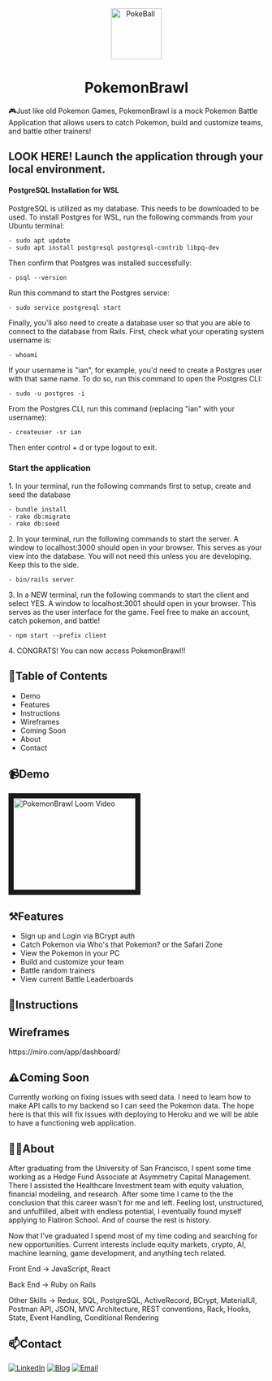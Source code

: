 <div align="center">
  <img height="100px" src="https://static.wikia.nocookie.net/pokemon-fano/images/6/6f/Poke_Ball.png/revision/latest/scale-to-width-down/767?cb=20140520015336" alt="PokeBall"/>
</div>
  
<h1 align="center">
    PokemonBrawl
</h1>

<p>
  🎮Just like old Pokemon Games, PokemonBrawl is a mock Pokemon Battle Application that allows users to catch Pokemon, build and customize teams, and battle other trainers!
</p>

<h2>
  LOOK HERE! Launch the application through your local environment. 
</h2>

<h4>PostgreSQL Installation for WSL</h4>
<p>PostgreSQL is utilized as my database. This needs to be downloaded to be used. To install Postgres for WSL, run the following commands from your Ubuntu terminal:</p>
    
    - sudo apt update
    - sudo apt install postgresql postgresql-contrib libpq-dev
  
<p>Then confirm that Postgres was installed successfully:</p>

    - psql --version

<p>Run this command to start the Postgres service:</p>
  
    - sudo service postgresql start
  
<p>Finally, you'll also need to create a database user so that you are able to connect to the database from Rails. First, check what your operating system username is:</p>
  
    - whoami

<p>If your username is "ian", for example, you'd need to create a Postgres user with that same name. To do so, run this command to open the Postgres CLI:</p>
  
    - sudo -u postgres -i

<p>From the Postgres CLI, run this command (replacing "ian" with your username):</p>
  
    - createuser -sr ian

<p>Then enter control + d or type logout to exit.</p>

<h3>Start the application</h3>
<p>1. In your terminal, run the following commands first to setup, create and seed the database</p>

    - bundle install
    - rake db:migrate
    - rake db:seed

<p>2. In your terminal, run the following commands to start the server. A window to localhost:3000 should open in your browser. This serves as your view into the database. You will not need this unless you are developing. Keep this to the side.</p>
    
    - bin/rails server

<p>3. In a NEW terminal, run the following commands to start the client and select YES. A window to localhost:3001 should open in your browser. This serves as the user interface for the game. Feel free to make an account, catch pokemon, and battle!</p>

    - npm start --prefix client
    
<p>4. CONGRATS! You can now access PokemonBrawl!!</p>

<h2>
  📖Table of Contents
</h2>
<ul> 
  <li>Demo</li>
  <li>Features</li>
  <li>Instructions</li>
  <li>Wireframes</li>
  <li>Coming Soon</li>
  <li>About</li>
  <li>Contact</li>
</ul>

<h2>
  📹Demo
</h2>

<a href="https://www.loom.com/share/d5a1338edc5e44c9af19149239ee4b51?sharedAppSource=personal_library" target="_blank">
<img src="https://www.loom.com/share/d5a1338edc5e44c9af19149239ee4b51" 
alt="PokemonBrawl Loom Video" width="240" height="180" border="10" /></a>

<h2>
  ⚒️Features
</h2>

  - Sign up and Login via BCrypt auth
  - Catch Pokemon via Who's that Pokemon? or the Safari Zone
  - View the Pokemon in your PC
  - Build and customize your team
  - Battle random trainers
  - View current Battle Leaderboards

<h2>
  📜Instructions
</h2>

<h2>
  Wireframes
</h2>

<p> https://miro.com/app/dashboard/ </p>

<h2>
  ⚠️Coming Soon
</h2>

<p>
  Currently working on fixing issues with seed data. I need to learn how to make API calls to my backend so I can seed the Pokemon data. The hope here is that this will fix issues with deploying to Heroku and we will be able to have a functioning web application. 
</p>


<h2>
  🙋‍♂️About
</h2>

<p>
After graduating from the University of San Francisco, I spent some time working as a Hedge Fund Associate at Asymmetry Capital Management. There I assisted the Healthcare Investment team with equity valuation, financial modeling, and research. After some time I came to the the conclusion that this career wasn't for me and left. Feeling lost, unstructured, and unfulfilled, albeit with endless potential, I eventually found myself applying to Flatiron School. And of course the rest is history. 

Now that I've graduated I spend most of my time coding and searching for new opportunities. Current interests include equity markets, crypto, AI, machine learning, game development, and anything tech related. 
</p>

<p>Front End -> JavaScript, React </p>
<p>Back End -> Ruby on Rails </p>
<p>Other Skills -> Redux, SQL, PostgreSQL, ActiveRecord, BCrypt, MaterialUI, Postman API, JSON, MVC Architecture, REST conventions, Rack, Hooks, State, Event Handling, Conditional Rendering</p>

<h2>
  📫Contact
</h2>

[![LinkedIn](https://img.shields.io/badge/LinkedIn-0077B5?style=for-the-badge&logo=linkedin&logoColor=white)][1]
[![Blog](https://img.shields.io/badge/Medium-12100E?style=for-the-badge&logo=medium&logoColor=white)][2]
[![Email](https://img.shields.io/badge/Gmail-D14836?style=for-the-badge&logo=gmail&logoColor=white)][3]

[1]: https://www.linkedin.com/in/sean-balayan/
[2]: https://sheeep.medium.com/
[3]: balayans2014@gmail.com
